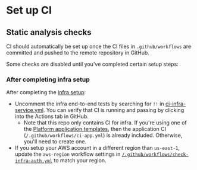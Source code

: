 # Set up CI

## Static analysis checks

CI should automatically be set up once the CI files in `.github/workflows` are committed and pushed to the remote repository in GitHub.

Some checks are disabled until you've completed certain setup steps:

### After completing infra setup

After completing the [infra setup](/infra/README.md#instructions):

* Uncomment the infra end-to-end tests by searching for `!!` in [ci-infra-service.yml](/.github/workflows/ci-infra-service.yml). You can verify that CI is running and passing by clicking into the Actions tab in GitHub.
    * Note that this repo only contains CI for infra. If you're using one of the [Platform application templates](https://github.com/navapbc/platform?tab=readme-ov-file#platform-templates), then the application CI (`/.github/workflows/ci-app.yml`) is already included. Otherwise, you'll need to create one.
* If you setup your AWS account in a different region than `us-east-1`, update the `aws-region` workflow settings in [`/.github/workflows/check-infra-auth.yml`](/.github/workflows/check-infra-auth.yml) to match your region.
